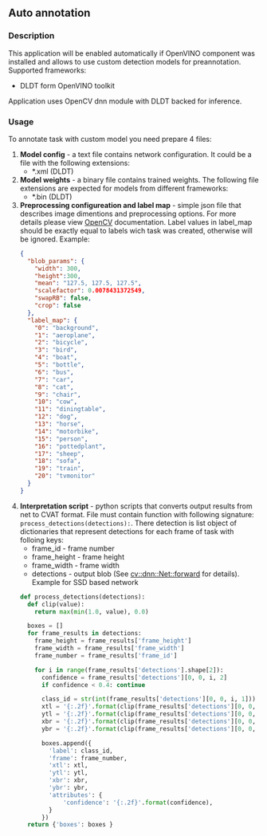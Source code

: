 ## Auto annotation

### Description

This application will be enabled automatically if OpenVINO component was installed and allows to use custom detection models for preannotation.
Supported frameworks:
* DLDT form OpenVINO toolkit

Application uses OpenCV dnn module with DLDT backed for inference.

### Usage
To annotate task with custom model you need prepare 4 files:
1. **Model config** - a text file contains network configuration. It could be a file with the following extensions:
   * *.xml (DLDT)
1. **Model weights** - a binary file contains trained weights. The following file extensions are expected for models from different frameworks:
   * *.bin (DLDT)
1. **Preprocessing configureation and label map** - simple json file that describes image dimentions and preprocessing options. For more details please view [OpenCV](https://docs.opencv.org/3.4/d6/d0f/group__dnn.html#ga0b7b7c3c530b747ef738178835e1e70f) documentation.
Label values in label_map should be exactly equal to labels wich task was created, otherwise will be ignored.
  Example:
    ```json
    {
      "blob_params": {
        "width": 300,
        "height":300,
        "mean": "127.5, 127.5, 127.5",
        "scalefactor": 0.0078431372549,
        "swapRB": false,
        "crop": false
      },
      "label_map": {
        "0": "background",
        "1": "aeroplane",
        "2": "bicycle",
        "3": "bird",
        "4": "boat",
        "5": "bottle",
        "6": "bus",
        "7": "car",
        "8": "cat",
        "9": "chair",
        "10": "cow",
        "11": "diningtable",
        "12": "dog",
        "13": "horse",
        "14": "motorbike",
        "15": "person",
        "16": "pottedplant",
        "17": "sheep",
        "18": "sofa",
        "19": "train",
        "20": "tvmonitor"
      }
    }
    ```
1. **Interpretation script** - python scripts that converts output results from net to CVAT format. File must contain function with following signature: `process_detections(detections):`. There detection is list object of dictionaries that represent detections for each frame of task with folloing keys:
   * frame_id - frame number
   * frame_height - frame height
   * frame_width - frame width
   * detections - output blob (See [cv::dnn::Net::forward](https://docs.opencv.org/3.4/db/d30/classcv_1_1dnn_1_1Net.html#a98ed94cb6ef7063d3697259566da310b) for details).
    Example for SSD based network
    ```python
    def process_detections(detections):
      def clip(value):
        return max(min(1.0, value), 0.0)

      boxes = []
      for frame_results in detections:
        frame_height = frame_results['frame_height']
        frame_width = frame_results['frame_width']
        frame_number = frame_results['frame_id']

        for i in range(frame_results['detections'].shape[2]):
          confidence = frame_results['detections'][0, 0, i, 2]
          if confidence < 0.4: continue

          class_id = str(int(frame_results['detections'][0, 0, i, 1]))
          xtl = '{:.2f}'.format(clip(frame_results['detections'][0, 0, i, 3]) * frame_width)
          ytl = '{:.2f}'.format(clip(frame_results['detections'][0, 0, i, 4]) * frame_height)
          xbr = '{:.2f}'.format(clip(frame_results['detections'][0, 0, i, 5]) * frame_width)
          ybr = '{:.2f}'.format(clip(frame_results['detections'][0, 0, i, 6]) * frame_height)

          boxes.append({
            'label': class_id,
            'frame': frame_number,
            'xtl': xtl,
            'ytl': ytl,
            'xbr': xbr,
            'ybr': ybr,
            'attributes': {
                'confidence': '{:.2f}'.format(confidence),
            }
          })
      return {'boxes': boxes }
    ```
